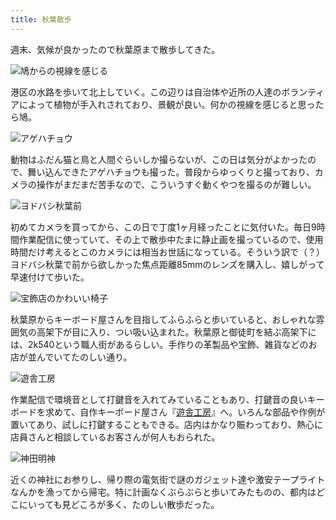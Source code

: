 ```yaml
---
title: 秋葉散歩
---
```

週末、気候が良かったので秋葉原まで散歩してきた。

![](https://lh4.googleusercontent.com/Gho_AIKh_3N21du57mpWcVfQl-QOBujGM5X0F2CzCXRLLfmx0UOuqs2F3sPu_tKKe82gxg8MVkEmjzShleAodojm8z3wi04SHtgMNO6S-Y02aLjS1uvAjQMQECUMRJ6Bj6CJOTpRP73oGK-acQzcZL8 "鳩からの視線を感じる")

港区の水路を歩いて北上していく。この辺りは自治体や近所の人達のボランティアによって植物が手入れされており、景観が良い。何かの視線を感じると思ったら鳩。

![](https://lh5.googleusercontent.com/IoamTrVepQXxFzP8p0YLBszfTNecV0eUO6jxwW4pnFkkvts1h6Efp7pwxfajWgvL-4NkUS4tHv5PytmudRDuXB_zRGvGwrvLf3ZbuLV9omYxj9RBt_XaMq9Pds_bMf_GWuosHIfSVnfGYKd1Y2RJuCA "アゲハチョウ")

動物はふだん猫と鳥と人間ぐらいしか撮らないが、この日は気分がよかったので、舞い込んできたアゲハチョウも撮った。普段からゆっくりと撮っており、カメラの操作がまだまだ苦手なので、こういうすぐ動くやつを撮るのが難しい。

![](https://lh4.googleusercontent.com/i_n2c0UgCVO0-60q_kbrFM7Kpfx5yg690c1hzQna6CDEFya9eI0h-OkTh4C9XsyeOHs3VWzRbQfNrSHa0aheUL1L2IE0ZW9vZpmJ_C8LM9NxnOUYtaYpNoQ5I-C3SIk7DD_WA1wdcWMBA-SEf2HsimQ "ヨドバシ秋葉前")

初めてカメラを買ってから、この日で丁度1ヶ月経ったことに気付いた。毎日9時間作業配信に使っていて、その上で散歩中たまに静止画を撮っているので、使用時間だけ考えるとこのカメラには相当お世話になっている。そういう訳で（？）ヨドバシ秋葉で前から欲しかった焦点距離85mmのレンズを購入し、嬉しがって早速付けて歩いた。

![](https://lh6.googleusercontent.com/gxFKikSQtjt35ONktAUvDGCwp1vDPbmF2r1rKH-taitA-P5ucIubWJ_Kt-fZbB7K6VuzIIyVKdwlcUGHDiyDLib_64aOm1Rmixg1j8cEmBaaZWy9tPFgOJzaNwy51tydamPOnKitG0Bb_yWBQq2D2LI "宝飾店のかわいい椅子")

秋葉原からキーボード屋さんを目指してふらふらと歩いていると、おしゃれな雰囲気の高架下が目に入り、つい吸い込まれた。秋葉原と御徒町を結ぶ高架下には、2k540という職人街があるらしい。手作りの革製品や宝飾、雑貨などのお店が並んでいてたのしい通り。

![](https://lh5.googleusercontent.com/1DTUydZde9AvL-MBXMgb-zBn2s8y4YdnXjgVb4yzlU2D1KzRVFahmqgUrGa2-UxeNTjKzMNoZACKSxHmrQj45b5iKQQPoBTJK-VgMy62j4PEiJfFxtts-7ClkF-tUkqLgV5I6Mj4Xj_ppbfzDBCczrE "遊舎工房")

作業配信で環境音として打鍵音を入れてみていることもあり、打鍵音の良いキーボードを求めて、自作キーボード屋さん『[遊舎工房](https://yushakobo.jp/)』へ。いろんな部品や作例が置いてあり、試しに打鍵することもできる。店内はかなり賑わっており、熱心に店員さんと相談しているお客さんが何人もおられた。

![](https://lh4.googleusercontent.com/jm5yikp-0LknlUytVU2HTMpr3SUWCKgEpsYmL2Yxwsob55KXuU6PMWQ17VGiX4QtWN6-CP1IrCKbtubvsDbKXFd8LOYwRSK6xAx6AHeXhClAcMpT-tSn-fId4wG6-K62-BG5eLbmxDdQBSAqcASzO90 "神田明神")

近くの神社にお参りし、帰り際の電気街で謎のガジェット達や激安テープライトなんかを漁ってから帰宅。特に計画なくぶらぶらと歩いてみたものの、都内はどこにいっても見どころが多く、たのしい散歩だった。
